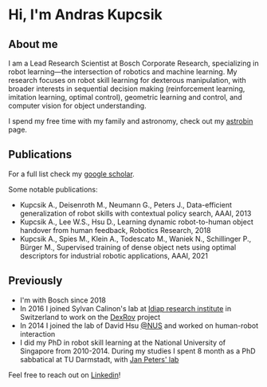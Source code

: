 # Hi, I'm Andras Kupcsik
## About me

I am a Lead Research Scientist at Bosch Corporate Research, specializing in robot learning—the intersection of robotics and machine learning. My research focuses on robot skill learning for dexterous manipulation, with broader interests in sequential decision making (reinforcement learning, imitation learning, optimal control), geometric learning and control, and computer vision for object understanding.

I spend my free time with my family and astronomy, check out my [astrobin](https://www.astrobin.com/users/kupcsika/) page.

## Publications

For a full list check my [google scholar](https://scholar.google.com/citations?user=G0EQYYIAAAAJ&hl=en).

Some notable publications:

- Kupcsik A., Deisenroth M., Neumann G., Peters J., Data-efficient generalization of robot skills with contextual policy search, AAAI, 2013
- Kupcsik A., Lee W.S., Hsu D., Learning dynamic robot-to-human object handover from human feedback, Robotics Research, 2018
- Kupcsik A., Spies M., Klein A., Todescato M., Waniek N., Schillinger P., Bürger M., Supervised training of dense object nets using optimal descriptors for industrial robotic applications, AAAI, 2021

## Previously

- I'm with Bosch since 2018
- In 2016 I joined Sylvan Calinon's lab at [Idiap research institute](https://www.idiap.ch/en) in Switzerland to work on the [DexRov](https://www.dexrov.eu/) project
- In 2014 I joined the lab of David Hsu [@NUS](https://www.comp.nus.edu.sg/cs/people/dyhsu/) and worked on human-robot interaction
- I did my PhD in robot skill learning at the National University of Singapore from 2010-2014. During my studies I spent 8 month as a PhD sabbatical at TU Darmstadt, with [Jan Peters' lab](https://www.ias.informatik.tu-darmstadt.de/Team/JanPeters)

Feel free to reach out on [Linkedin](https://www.linkedin.com/in/andras-kupcsik-b69a6843/)!

